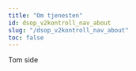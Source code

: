 ```yaml
---
title: "Om tjenesten"
id: dsop_v2kontroll_nav_about
slug: "/dsop_v2kontroll_nav_about"
toc: false
---
```


Tom side